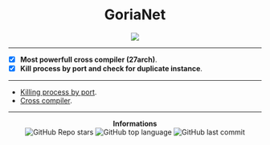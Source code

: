 <h1 align="center">GoriaNet</h1>

<p align='center'>
    <img src='https://media.discordapp.net/attachments/900507351403077652/913443103141146634/PngItem_4242818.png?width=464&height=429'>
</p>

-----

- [X] **Most powerfull cross compiler (27arch)**.
- [X] **Kill process by port and check for duplicate instance**.

-----

* [Killing process by port](https://youtu.be/5zkFm_8-sPQ).
* [Cross compiler](https://www.youtube.com/watch?v=XHEMEt_OHjU).

-----

<p align="center"> 
    <b>Informations</b><br>
    <img alt="GitHub Repo stars" src="https://img.shields.io/github/stars/Its-Vichy/GoriaNet?style=social">
    <img alt="GitHub top language" src="https://img.shields.io/github/languages/top/Its-Vichy/GoriaNet">
    <img alt="GitHub last commit" src="https://img.shields.io/github/last-commit/Its-Vichy/GoriaNet">
</p>
